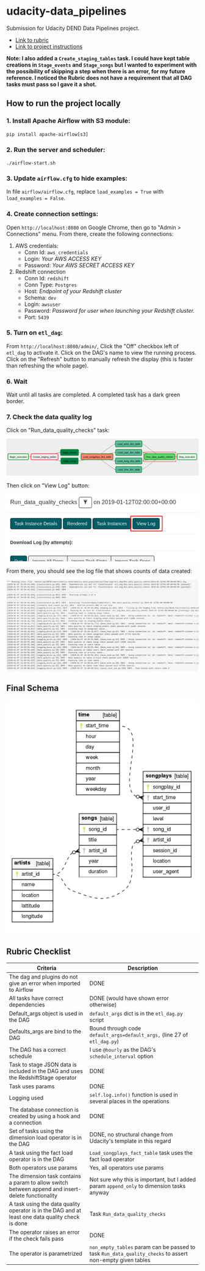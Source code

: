 # udacity-data_pipelines
Submission for Udacity DEND Data Pipelines project.

- [Link to rubric](https://review.udacity.com/#!/rubrics/2478/view)
- [Link to project instructions](https://classroom.udacity.com/nanodegrees/nd027/parts/45d1c3b1-d87b-4578-a6d0-7e86bb5fea6c/modules/2adf57ae-57cb-42f6-bd65-a2c383797ce3/lessons/4d1d5892-2cab-4456-8b1a-fb2b5fa1488d/concepts/last-viewed?contentVersion=2.0.0&contentLocale=en-us)

**Note: I also added a `Create_staging_tables` task. I could have kept table creations in `Stage_events` and `Stage_songs` but I wanted to experiment with the possibility of skipping a step when there is an error, for my future reference. I noticed the Rubric does not have a requirement that all DAG tasks must pass so I gave it a shot.**

## How to run the project locally

### 1. Install Apache Airflow with S3 module:

```
pip install apache-airflow[s3]
```

### 2. Run the server and scheduler:
```
./airflow-start.sh
```

### 3. Update `airflow.cfg` to hide examples:

In file `airflow/airflow.cfg`, replace `load_examples = True` with `load_examples = False`.

### 4. Create connection settings:

Open `http://localhost:8080` on Google Chrome, then go to "Admin > Connections" menu. From there, create the following connections:

1. AWS credentials:
    - Conn Id: `aws_credentials`
    - Login: *Your AWS ACCESS KEY*
    - Password: *Your AWS SECRET ACCESS KEY*
2. Redshift connection
    - Conn Id: `redshift`
    - Conn Type: `Postgres`
    - Host: *Endpoint of your Redshift cluster*
    - Schema: `dev`
    - Login: `awsuser`
    - Password: *Password for user when launching your Redshift cluster.*
    - Port: `5439`

### 5. Turn on `etl_dag`:

From `http://localhost:8080/admin/`, Click the "Off" checkbox left of `etl_dag` to activate it. Click on the DAG's name to view the running process. Click on the "Refresh" button to manually refresh the display (this is faster than refreshing the whole page).

### 6. Wait

Wait until all tasks are completed. A completed task has a dark green border.

### 7. Check the data quality log

Click on "Run_data_quality_checks" task:

![1](1.png)

Then click on "View Log" button:

![2](2.png)

From there, you should see the log file that shows counts of data created:

![3](3.png)

## Final Schema

![schema](schema.png)

## Rubric Checklist

| Criteria | Description |
|----------|-------------|
| The dag and plugins do not give an error when imported to Airflow | DONE |
| All tasks have correct dependencies | DONE (would have shown error otherwise) |
| Default_args object is used in the DAG | `default_args` dict is in the `etl_dag.py` script |
| Defaults_args are bind to the DAG | Bound through code `default_args=default_args,` (line 27 of `etl_dag.py`) |
| The DAG has a correct schedule | I use `@hourly` as the DAG's `schedule_interval` option |
| Task to stage JSON data is included in the DAG and uses the RedshiftStage operator | DONE |
| Task uses params | DONE |
| Logging used | `self.log.info()` function is used in several places in the operations |
| The database connection is created by using a hook and a connection | DONE |
| Set of tasks using the dimension load operator is in the DAG | DONE, no structural change from Udacity's template in this regard |
| A task using the fact load operator is in the DAG | `Load_songplays_fact_table` task uses the fact load operator |
| Both operators use params | Yes, all operators use params |
| The dimension task contains a param to allow switch between append and insert-delete functionality | Not sure why this is important, but I added param `append_only` to dimension tasks anyway |
| A task using the data quality operator is in the DAG and at least one data quality check is done | Task `Run_data_quality_checks` |
| The operator raises an error if the check fails pass | DONE |
| The operator is parametrized | `non_empty_tables` param can be passed to task `Run_data_quality_checks` to assert non-empty given tables |